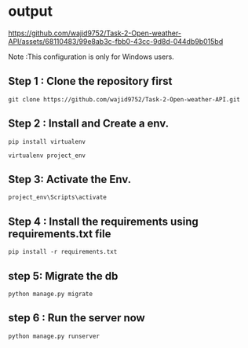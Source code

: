 
# output



https://github.com/wajid9752/Task-2-Open-weather-API/assets/68110483/99e8ab3c-fbb0-43cc-9d8d-044db9b015bd




Note :This configuration is only for Windows users.



## Step 1 : Clone the repository first

```
git clone https://github.com/wajid9752/Task-2-Open-weather-API.git
```


## Step 2 : Install and Create a env.


```
pip install virtualenv 
```

```
virtualenv project_env
```

## Step 3: Activate the Env.

```
project_env\Scripts\activate
```

## Step 4 : Install the requirements using requirements.txt file

```
pip install -r requirements.txt
```

## step 5: Migrate the db 

```
python manage.py migrate
```


## step 6 : Run the server now 
```
python manage.py runserver
```
